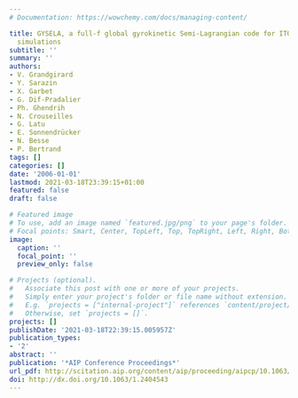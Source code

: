 ```yaml
---
# Documentation: https://wowchemy.com/docs/managing-content/

title: GYSELA, a full-f global gyrokinetic Semi-Lagrangian code for ITG turbulence
  simulations
subtitle: ''
summary: ''
authors:
- V. Grandgirard
- Y. Sarazin
- X. Garbet
- G. Dif-Pradalier
- Ph. Ghendrih
- N. Crouseilles
- G. Latu
- E. Sonnendrücker
- N. Besse
- P. Bertrand
tags: []
categories: []
date: '2006-01-01'
lastmod: 2021-03-18T23:39:15+01:00
featured: false
draft: false

# Featured image
# To use, add an image named `featured.jpg/png` to your page's folder.
# Focal points: Smart, Center, TopLeft, Top, TopRight, Left, Right, BottomLeft, Bottom, BottomRight.
image:
  caption: ''
  focal_point: ''
  preview_only: false

# Projects (optional).
#   Associate this post with one or more of your projects.
#   Simply enter your project's folder or file name without extension.
#   E.g. `projects = ["internal-project"]` references `content/project/deep-learning/index.md`.
#   Otherwise, set `projects = []`.
projects: []
publishDate: '2021-03-18T22:39:15.005957Z'
publication_types:
- '2'
abstract: ''
publication: '*AIP Conference Proceedings*'
url_pdf: http://scitation.aip.org/content/aip/proceeding/aipcp/10.1063/1.2404543
doi: http://dx.doi.org/10.1063/1.2404543
---
```

